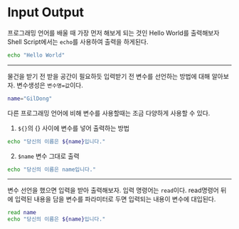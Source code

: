 # Input Output
프로그래밍 언어를 배울 때 가장 먼저 해보게 되는 것인 Hello World를 출력해보자
 Shell Script에서는 ```echo```를 사용하여 출력을 하게된다.

```bash
echo "Hello World"
```
---
물건을 받기 전 받을 공간이 필요하듯 입력받기 전 변수를 선언하는 방법에 대해 알아보자.
변수생성은 ``변수명=값``이다.
```bash
name="GilDong"
```
다른 프로그래밍 언어에 비해 변수를 사용할때는 조금 다양하게 사용할 수 있다.
1) ``${}``의 {} 사이에 변수를 넣어 출력하는 방법
```bash
echo "당신의 이름은 ${name}입니다."
```
2) ``$name`` 변수 그대로 출력
```bash
echo "당신의 이름은 name입니다."
```
---
변수 선언을 했으면 입력을 받아 출력해보자.
입력 명령어는 ``read``이다. read명령어 뒤에 입력된 내용을 담을 변수를 파라미터로 두면 입력되는 내용이 변수에 대입된다.
```bash
read name
echo "당신의 이름은 ${name}입니다."
```